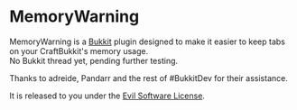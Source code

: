 MemoryWarning
=============

MemoryWarning is a [Bukkit](http://www.bukkit.org) plugin designed to make it easier to keep tabs on your CraftBukkit's memory usage.  
No Bukkit thread yet, pending further testing.

Thanks to adreide, Pandarr and the rest of #BukkitDev for their assistance.

It is released to you under the [Evil Software License](http://fredrikvold.info/ESL.htm).